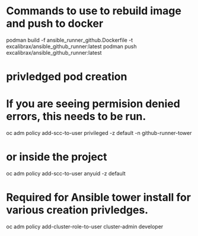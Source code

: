 # Commands to use to rebuild image and push to docker
podman build -f ansible_runner_github.Dockerfile -t excalibrax/ansible_github_runner:latest
podman push excalibrax/ansible_github_runner:latest

# privledged pod creation
# If you are seeing permision denied errors, this needs to be run.
oc adm policy add-scc-to-user privileged -z default -n github-runner-tower
# or inside the project
oc adm policy add-scc-to-user anyuid -z default

# Required for Ansible tower install for various creation privledges.
oc adm policy add-cluster-role-to-user cluster-admin developer
